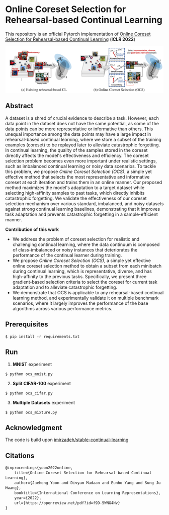 # Online Coreset Selection for Rehearsal-based Continual Learning

This repository is an official Pytorch implementation of [Online Coreset Selection for Rehearsal-based Continual Learning](https://openreview.net/forum?id=f9D-5WNG4Nv) (**ICLR 2022**)

<!-- > Currently working on PyTorch version  -->
<img align="middle" width="800" src="https://github.com/jaehong31/OCS/blob/main/OCS_concept.png">

## Abstract

A dataset is a shred of crucial evidence to describe a task. However, each data point in the dataset does not have the same potential, as some of the data points can be more representative or informative than others. This unequal importance among the data points may have a large impact in rehearsal-based continual learning, where we store a subset of the training examples (coreset) to be replayed later to alleviate catastrophic forgetting. In continual learning, the quality of the samples stored in the coreset directly affects the model's effectiveness and efficiency. The coreset selection problem becomes even more important under realistic settings, such as imbalanced continual learning or noisy data scenarios. To tackle this problem, we propose *Online Coreset Selection (OCS)*, a simple yet effective method that selects the most representative and informative coreset at each iteration and trains them in an online manner. Our proposed method maximizes the model's adaptation to a target dataset while selecting high-affinity samples to past tasks, which directly inhibits catastrophic forgetting. We validate the effectiveness of our coreset selection mechanism over various standard, imbalanced, and noisy datasets against strong continual learning baselines, demonstrating that it improves task adaptation and prevents catastrophic forgetting in a sample-efficient manner. 

__Contribution of this work__
- We address the problem of coreset selection for realistic and challenging continual learning, where the data continuum is composed of class-imbalanced or noisy instances that deteriorates the performance of the continual learner during training.
- We propose *Online Coreset Selection (OCS)*, a simple yet effective online coreset selection method to obtain a subset from each minibatch during continual learning, which is representative, diverse, and has high-affinity to the previous tasks. Specifically, we present three gradient-based selection criteria to select the coreset for current task adaptation and to alleviate catastrophic forgetting. 
- We demonstrate that OCS is applicable to any rehearsal-based continual learning method, and experimentally validate it on multiple benchmark scenarios, where it largely improves the performance of the base algorithms across various performance metrics.


<!-- ## Codes
The initial code is [Here](https://openreview.net/forum?id=f9D-5WNG4Nv), and we will provide the refactorized repository with sufficient explanations ASAP. Stay tuned. -->


## Prerequisites
```
$ pip install -r requirements.txt
```

## Run
1. __MNIST__ experiment
```
$ python ocs_mnist.py
```

2. __Split CIFAR-100__ experiment

```
$ python ocs_cifar.py
```

3. __Multiple Datasets__ experiment

```
$ python ocs_mixture.py
```

## Acknowledgment
The code is build upon [imirzadeh/stable-continual-learning](https://github.com/imirzadeh/stable-continual-learning)

## Citations
```
@inproceedings{yoon2022online,
    title={Online Coreset Selection for Rehearsal-based Continual Learning},
    author={Jaehong Yoon and Divyam Madaan and Eunho Yang and Sung Ju Hwang},
    booktitle={International Conference on Learning Representations},
    year={2022},
    url={https://openreview.net/pdf?id=f9D-5WNG4Nv}
}
```